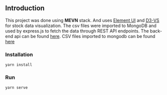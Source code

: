 ## Introduction

This project was done using **MEVN** stack. And uses [Element UI](https://element.eleme.io/) and [D3-VS](https://github.com/GopherJ/Vs)
for stock data visualization. The csv files were imported to MongoDB and used by express.js to fetch the data through REST API endpoints. The back-end api can be found [here](https://github.com/sharjeel619/syrup-api). CSV files imported to mongodb can be found [here](https://drive.google.com/drive/folders/1bx1LEfxtub9WNivk048ZEneWM3DuHLf2?usp=sharing)

### Installation

```
yarn install
```

### Run

```
yarn serve
```
